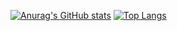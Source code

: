 [![Anurag's GitHub stats](https://github-readme-stats.vercel.app/api?username=jratil&show_icons=true)](https://github.com/jratil/github-readme-stats) 
[![Top Langs](https://github-readme-stats.vercel.app/api/top-langs/?username=jratil&layout=compact)](https://github.com/jratil/github-readme-stats)
